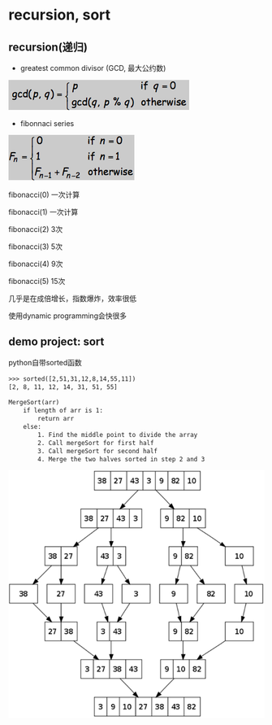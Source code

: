 # recursion, sort

## recursion(递归)
- greatest common divisor (GCD, 最大公约数)

![gcd](images/gcd.png)

- fibonnaci series 

![fibonacci](images/fibonacci.png)

fibonacci(0) 一次计算

fibonacci(1) 一次计算

fibonacci(2) 3次

fibonacci(3) 5次

fibonacci(4) 9次

fibonacci(5) 15次

几乎是在成倍增长，指数爆炸，效率很低

使用dynamic programming会快很多

## demo project: sort

python自带sorted函数
```
>>> sorted([2,51,31,12,8,14,55,11])
[2, 8, 11, 12, 14, 31, 51, 55]
```

```
MergeSort(arr)
	if length of arr is 1:
		return arr
	else:
		1. Find the middle point to divide the array 
		2. Call mergeSort for first half
		3. Call mergeSort for second half
		4. Merge the two halves sorted in step 2 and 3
```

![merge sort](images/mergesort.png)


